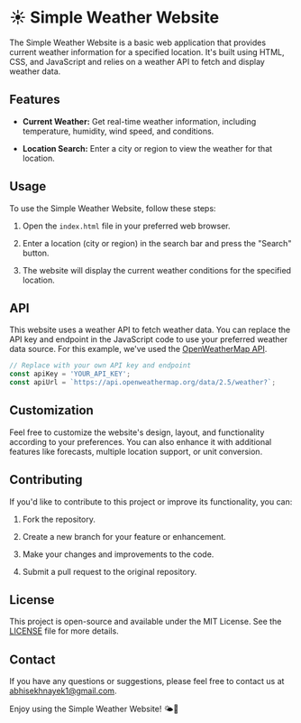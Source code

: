 # ☀️ Simple Weather Website

The Simple Weather Website is a basic web application that provides current weather information for a specified location. It's built using HTML, CSS, and JavaScript and relies on a weather API to fetch and display weather data.

## Features

- **Current Weather:** Get real-time weather information, including temperature, humidity, wind speed, and conditions.

- **Location Search:** Enter a city or region to view the weather for that location.

## Usage

To use the Simple Weather Website, follow these steps:

1. Open the `index.html` file in your preferred web browser.

2. Enter a location (city or region) in the search bar and press the "Search" button.

3. The website will display the current weather conditions for the specified location.

## API

This website uses a weather API to fetch weather data. You can replace the API key and endpoint in the JavaScript code to use your preferred weather data source. For this example, we've used the [OpenWeatherMap API](https://openweathermap.org/).

```javascript
// Replace with your own API key and endpoint
const apiKey = 'YOUR_API_KEY';
const apiUrl = `https://api.openweathermap.org/data/2.5/weather?`;
```

## Customization

Feel free to customize the website's design, layout, and functionality according to your preferences. You can also enhance it with additional features like forecasts, multiple location support, or unit conversion.

## Contributing

If you'd like to contribute to this project or improve its functionality, you can:

1. Fork the repository.

2. Create a new branch for your feature or enhancement.

3. Make your changes and improvements to the code.

4. Submit a pull request to the original repository.

## License

This project is open-source and available under the MIT License. See the [LICENSE](LICENSE) file for more details.

## Contact

If you have any questions or suggestions, please feel free to contact us at abhisekhnayek1@gmail.com.

Enjoy using the Simple Weather Website! 🌤️🌈
